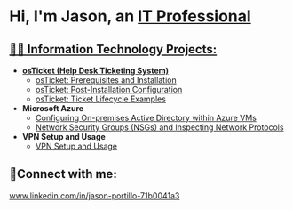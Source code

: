 <h1>Hi, I'm Jason, an <a href="https://www.linkedin.com/in/jason-portillo-71b0041a3/">IT Professional</h1>

<h2>👨‍💻 Information Technology Projects:</h2>

- <b>osTicket (Help Desk Ticketing System)</b>
  - [osTicket: Prerequisites and Installation](https://github.com/JasonOne2720/osticket-prereqs)
  - [osTicket: Post-Installation Configuration](https://github.com/JasonOne2720/post-install-config)
  - [osTicket: Ticket Lifecycle Examples](https://github.com/JasonOne2720/ticket-lifecycle)
- <b>Microsoft Azure</b>
  - [Configuring On-premises Active Directory within Azure VMs](https://github.com/JasonOne2720/configure-ad)
  - [Network Security Groups (NSGs) and Inspecting Network Protocols](https://github.com/JasonOne2720/azure-network-protocols)
- <b>VPN Setup and Usage</b>
  - [VPN Setup and Usage]()


<h2>🤳Connect with me:</h2>

www.linkedin.com/in/jason-portillo-71b0041a3
